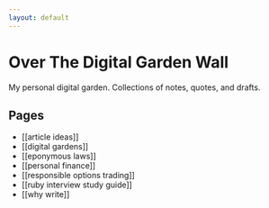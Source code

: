 ```yaml
---
layout: default
---
```

# Over The Digital Garden Wall

My personal digital garden. Collections of notes, quotes, and drafts.

## Pages
* [[article ideas]]
* [[digital gardens]]
* [[eponymous laws]]
* [[personal finance]]
* [[responsible options trading]]
* [[ruby interview study guide]]
* [[why write]]



